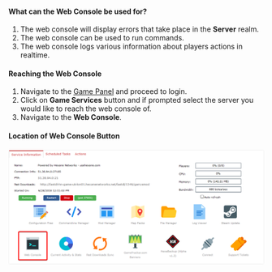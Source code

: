 #### What can the Web Console be used for?
1. The web console will display errors that take place in the **Server** realm.
2. The web console can be used to run commands.
3. The web console logs various information about players actions in realtime.

#### Reaching the Web Console
1. Navigate to the [Game Panel](https://hexane.gg) and proceed to login.
2. Click on **Game Services** button and if prompted select the server you would like to reach the web console of.
3. Navigate to the **Web Console**.

#### Location of Web Console Button
![Web Console Button](https://raw.githubusercontent.com/HexaneNetworks/help-assets/master/assets/reaching-web-console.png)